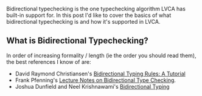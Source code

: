 Bidirectional typechecking is the one typechecking algorithm LVCA has built-in
support for. In this post I'd like to cover the basics of what bidirectional
typechecking is and how it's supported in LVCA.

## What is Bidirectional Typechecking?

In order of increasing formality / length (ie the order you should read them), the best references I know of are:
* David Raymond Christiansen's [Bidirectional Typing Rules: A Tutorial](http://davidchristiansen.dk/tutorials/bidirectional.pdf)
* Frank Pfenning's [Lecture Notes on Bidirectional Type Checking](https://www.cs.cmu.edu/~fp/courses/15312-f04/handouts/15-bidirectional.pdf).
* Joshua Dunfield and Neel Krishnawami's [Bidirectional Typing](https://arxiv.org/pdf/1908.05839.pdf)

